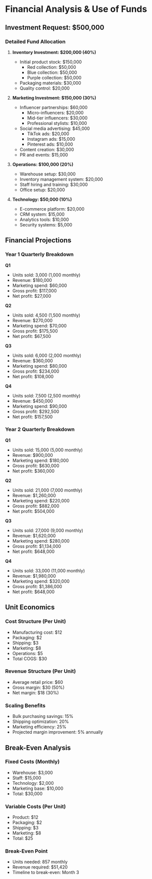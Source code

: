 # Financial Analysis & Use of Funds

## Investment Request: $500,000

### Detailed Fund Allocation

1. **Inventory Investment: $200,000 (40%)**
   - Initial product stock: $150,000
     * Red collection: $50,000
     * Blue collection: $50,000
     * Purple collection: $50,000
   - Packaging materials: $30,000
   - Quality control: $20,000

2. **Marketing Investment: $150,000 (30%)**
   - Influencer partnerships: $60,000
     * Micro-influencers: $20,000
     * Mid-tier influencers: $30,000
     * Professional stylists: $10,000
   - Social media advertising: $45,000
     * TikTok ads: $20,000
     * Instagram ads: $15,000
     * Pinterest ads: $10,000
   - Content creation: $30,000
   - PR and events: $15,000

3. **Operations: $100,000 (20%)**
   - Warehouse setup: $30,000
   - Inventory management system: $20,000
   - Staff hiring and training: $30,000
   - Office setup: $20,000

4. **Technology: $50,000 (10%)**
   - E-commerce platform: $20,000
   - CRM system: $15,000
   - Analytics tools: $10,000
   - Security systems: $5,000

## Financial Projections

### Year 1 Quarterly Breakdown

**Q1**
- Units sold: 3,000 (1,000 monthly)
- Revenue: $180,000
- Marketing spend: $60,000
- Gross profit: $117,000
- Net profit: $27,000

**Q2**
- Units sold: 4,500 (1,500 monthly)
- Revenue: $270,000
- Marketing spend: $70,000
- Gross profit: $175,500
- Net profit: $67,500

**Q3**
- Units sold: 6,000 (2,000 monthly)
- Revenue: $360,000
- Marketing spend: $80,000
- Gross profit: $234,000
- Net profit: $108,000

**Q4**
- Units sold: 7,500 (2,500 monthly)
- Revenue: $450,000
- Marketing spend: $90,000
- Gross profit: $292,500
- Net profit: $157,500

### Year 2 Quarterly Breakdown

**Q1**
- Units sold: 15,000 (5,000 monthly)
- Revenue: $900,000
- Marketing spend: $180,000
- Gross profit: $630,000
- Net profit: $360,000

**Q2**
- Units sold: 21,000 (7,000 monthly)
- Revenue: $1,260,000
- Marketing spend: $220,000
- Gross profit: $882,000
- Net profit: $504,000

**Q3**
- Units sold: 27,000 (9,000 monthly)
- Revenue: $1,620,000
- Marketing spend: $280,000
- Gross profit: $1,134,000
- Net profit: $648,000

**Q4**
- Units sold: 33,000 (11,000 monthly)
- Revenue: $1,980,000
- Marketing spend: $320,000
- Gross profit: $1,386,000
- Net profit: $648,000

## Unit Economics

### Cost Structure (Per Unit)
- Manufacturing cost: $12
- Packaging: $2
- Shipping: $3
- Marketing: $8
- Operations: $5
- Total COGS: $30

### Revenue Structure (Per Unit)
- Average retail price: $60
- Gross margin: $30 (50%)
- Net margin: $18 (30%)

### Scaling Benefits
- Bulk purchasing savings: 15%
- Shipping optimization: 20%
- Marketing efficiency: 25%
- Projected margin improvement: 5% annually

## Break-Even Analysis

### Fixed Costs (Monthly)
- Warehouse: $3,000
- Staff: $15,000
- Technology: $2,000
- Marketing base: $10,000
- Total: $30,000

### Variable Costs (Per Unit)
- Product: $12
- Packaging: $2
- Shipping: $3
- Marketing: $8
- Total: $25

### Break-Even Point
- Units needed: 857 monthly
- Revenue required: $51,420
- Timeline to break-even: Month 3
